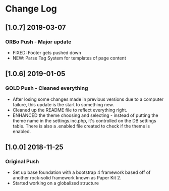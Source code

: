 # Change Log

## [1.0.7] 2019-03-07
### ORBo Push - Major update
 - FIXED: Footer gets pushed down
 - NEW: Parse Tag System for templates of page content

## [1.0.6] 2019-01-05
### GOLD Push - Cleaned everything
 - After losing some changes made in previous versions due to a computer failure, this update is the start to something new.
 - Cleaned up the README file to reflect everything right.
 - ENHANCED the theme choosing and selecting - instead of putting the theme name in the settings.inc.php, it's controlled on the DB settings table. There is also a .enabled file created to check if the theme is enabled.

## [1.0.0] 2018-11-25
### Original Push
 - Set up base foundation with a bootstrap 4 framework based off of another rock-solid framework
   known as Paper Kit 2.
 - Started working on a globalized structure
